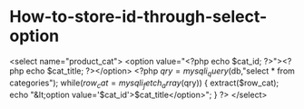 # How-to-store-id-through-select-option
&lt;select name="product_cat">  &lt;option value="&lt;?php echo $cat_id; ?>">&lt;?php echo $cat_title; ?>&lt;/option>  &lt;?php   $qry=mysqli_query($db,"select * from categories");   while($row_cat=mysqli_fetch_array($qry))   {    extract($row_cat);    echo "&lt;option value='$cat_id'>$cat_title&lt;/option>";   }   ?>  &lt;/select>
